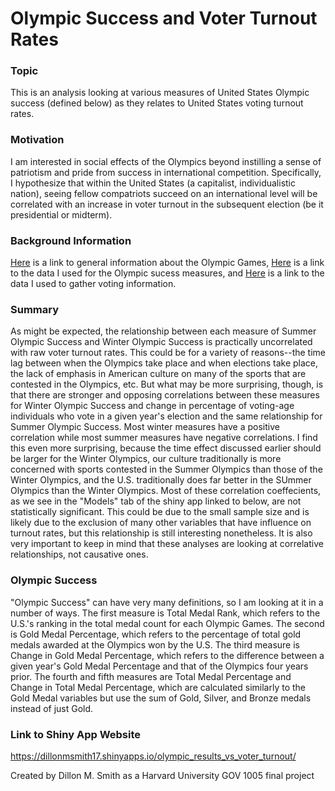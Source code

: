 # Olympic Success and Voter Turnout Rates
### Topic
This is an analysis looking at various measures of United States Olympic success (defined below) as they relates to United States voting turnout rates.
### Motivation
I am interested in social effects of the Olympics beyond instilling a sense of patriotism and pride from success in international competition. Specifically, I hypothesize that within the United States (a capitalist, individualistic nation), seeing fellow compatriots succeed on an international level will be correlated with an increase in voter turnout in the subsequent election (be it presidential or midterm).
### Background Information
[Here](https://www.olympic.org/) is a link to general information about the Olympic Games, [Here](https://www.kaggle.com/the-guardian/olympic-games) is a link to the data I used for the Olympic sucess measures, and [Here](http://sk.sagepub.com.ezp-prod1.hul.harvard.edu/cqpress/voter-turnout-in-the-united-states-1788-2009) is a link to the data I used to gather voting information.
### Summary
As might be expected, the relationship between each measure of Summer Olympic Success and Winter Olympic Success is practically uncorrelated with raw voter turnout rates. This could be for a variety of reasons--the time lag between when the Olympics take place and when elections take place, the lack of emphasis in American culture on many of the sports that are contested in the Olympics, etc. But what may be more surprising, though, is that there are stronger and opposing correlations between these measures for Winter Olympic Success and change in percentage of voting-age individuals who vote in a given year's election and the same relationship for Summer Olympic Success. Most winter measures have a positive correlation while most summer measures have negative correlations. I find this even more surprising, because the time effect discussed earlier should be larger for the Winter Olympics, our culture traditionally is more concerned with sports contested in the Summer Olympics than those of the Winter Olympics, and the U.S. traditionally does far better in the SUmmer Olympics than the Winter Olympics. Most of these correlation coeffecients, as we see in the "Models" tab of the shiny app linked to below, are not statistically significant. This could be due to the small sample size and is likely due to the exclusion of many other variables that have influence on turnout rates, but this relationship is still interesting nonetheless. It is also very important to keep in mind that these analyses are looking at correlative relationships, not causative ones.
### Olympic Success
"Olympic Success" can have very many definitions, so I am looking at it in a number of ways. The first measure is Total Medal Rank, which refers to the U.S.'s ranking in the total medal count for each Olympic Games. The second is Gold Medal Percentage, which refers to the percentage of total gold medals awarded at the Olympics won by the U.S. The third measure is Change in Gold Medal Percentage, which refers to the difference between a given year's Gold Medal Percentage and that of the Olympics four years prior. The fourth and fifth measures are Total Medal Percentage and Change in Total Medal Percentage, which are calculated similarly to the Gold Medal variables but use the sum of Gold, Silver, and Bronze medals instead of just Gold.

### Link to Shiny App Website
https://dillonmsmith17.shinyapps.io/olympic_results_vs_voter_turnout/

Created by Dillon M. Smith as a Harvard University GOV 1005 final project
